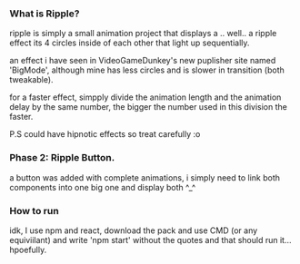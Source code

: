 ### What is Ripple?
ripple is simply a small animation project that displays a .. well.. a ripple effect
its 4 circles inside of each other that light up sequentially.

an effect i have seen in VideoGameDunkey's new puplisher site named 'BigMode', although mine has less circles and is slower in transition (both tweakable).

for a faster effect, simpply divide the animation length and the animation delay by the same number, the bigger the number used in this division the faster.

P.S could have hipnotic effects so treat carefully :o

### Phase 2: Ripple Button.
a button was added with complete animations, i simply need to link both components into one big one and display both ^_^


### How to run
idk, I use npm and react, download the pack and use CMD (or any equiviilant) and write 'npm start' without the quotes and that should run it... hpoefully. 
